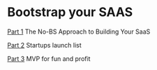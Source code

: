 # Bootstrap your SAAS

[Part 1](https://medium.com/@cliffordoravec/the-epic-guide-to-bootstrapping-a-saas-startup-from-scratch-by-yourself-part-1-4d834e1df8c1#.7uhkdqfjb) The No-BS Approach to Building Your SaaS 

[Part 2](https://medium.com/@cliffordoravec/the-no-bs-approach-to-building-your-saas-startups-launch-list-part-2-of-the-epic-guide-to-8cc371be772c#.2vmvzdo2p) Startups launch list

[Part 3](https://hackernoon.com/make-it-rain-building-an-mvp-for-fun-and-profit-part-3-of-the-epic-guide-to-bootstrapping-be2b00f697c9#.umcnekiie) MVP for fun and profit
